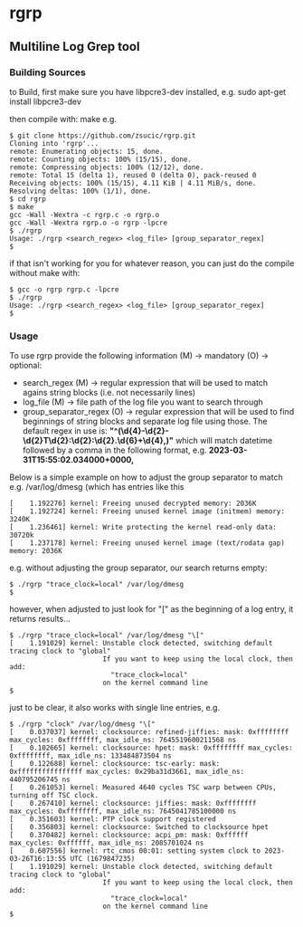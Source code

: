 # rgrp
## Multiline Log Grep tool
### Building Sources
to Build, first make sure you have libpcre3-dev installed, e.g.
sudo apt-get install libpcre3-dev

then compile with: make
e.g.
```
$ git clone https://github.com/zsucic/rgrp.git
Cloning into 'rgrp'...
remote: Enumerating objects: 15, done.
remote: Counting objects: 100% (15/15), done.
remote: Compressing objects: 100% (12/12), done.
remote: Total 15 (delta 1), reused 0 (delta 0), pack-reused 0
Receiving objects: 100% (15/15), 4.11 KiB | 4.11 MiB/s, done.
Resolving deltas: 100% (1/1), done.
$ cd rgrp
$ make
gcc -Wall -Wextra -c rgrp.c -o rgrp.o
gcc -Wall -Wextra rgrp.o -o rgrp -lpcre
$ ./rgrp
Usage: ./rgrp <search_regex> <log_file> [group_separator_regex]
$ 

```



if that isn't working for you for whatever reason, you can just do the compile without make with:
```
$ gcc -o rgrp rgrp.c -lpcre
$ ./rgrp
Usage: ./rgrp <search_regex> <log_file> [group_separator_regex]
$ 
```

### Usage
To use rgrp provide the following information (M) -> mandatory (O) -> optional:
- search_regex (M) -> regular expression that will be used to match agains string blocks (i.e. not necessarily lines)
- log_file (M) -> file path of the log file you want to search through
- group_separator_regex (O) -> regular expression that will be used to find beginnings of string blocks and separate log file using those. The default regex in use is: __"^(\d{4}-\d{2}-\d{2}T\d{2}\:\d{2}\:\d{2}\.\d{6}\+\d{4},)"__ which will match datetime followed by a comma in the following format, e.g. __2023-03-31T15:55:02.034000+0000,__

Below is a simple example on how to adjust the group separator to match e.g. /var/log/dmesg (which has entries like this
```
[    1.192276] kernel: Freeing unused decrypted memory: 2036K
[    1.192724] kernel: Freeing unused kernel image (initmem) memory: 3240K
[    1.236461] kernel: Write protecting the kernel read-only data: 30720k
[    1.237178] kernel: Freeing unused kernel image (text/rodata gap) memory: 2036K

```

e.g. without adjusting the group separator, our search returns empty:
```
$ ./rgrp "trace_clock=local" /var/log/dmesg
$
```
however, when adjusted to just look for "[" as the beginning of a log entry, it returns results...
```
$ ./rgrp "trace_clock=local" /var/log/dmesg "\["
[    1.191029] kernel: Unstable clock detected, switching default tracing clock to "global"
                       If you want to keep using the local clock, then add:
                         "trace_clock=local"
                       on the kernel command line
$ 

```
just to be clear, it also works with single line entries, e.g.

```
$ ./rgrp "clock" /var/log/dmesg "\["
[    0.037037] kernel: clocksource: refined-jiffies: mask: 0xffffffff max_cycles: 0xffffffff, max_idle_ns: 7645519600211568 ns
[    0.102665] kernel: clocksource: hpet: mask: 0xffffffff max_cycles: 0xffffffff, max_idle_ns: 133484873504 ns
[    0.122688] kernel: clocksource: tsc-early: mask: 0xffffffffffffffff max_cycles: 0x29ba31d3661, max_idle_ns: 440795206745 ns
[    0.261053] kernel: Measured 4640 cycles TSC warp between CPUs, turning off TSC clock.
[    0.267410] kernel: clocksource: jiffies: mask: 0xffffffff max_cycles: 0xffffffff, max_idle_ns: 7645041785100000 ns
[    0.351603] kernel: PTP clock support registered
[    0.356803] kernel: clocksource: Switched to clocksource hpet
[    0.370482] kernel: clocksource: acpi_pm: mask: 0xffffff max_cycles: 0xffffff, max_idle_ns: 2085701024 ns
[    0.607556] kernel: rtc_cmos 00:01: setting system clock to 2023-03-26T16:13:55 UTC (1679847235)
[    1.191029] kernel: Unstable clock detected, switching default tracing clock to "global"
                       If you want to keep using the local clock, then add:
                         "trace_clock=local"
                       on the kernel command line
$ 

```

